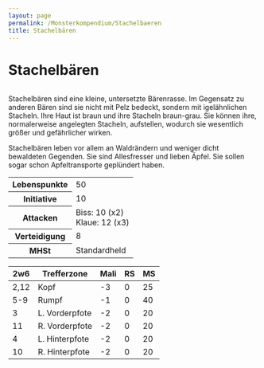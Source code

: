 ```yaml
---
layout: page
permalink: /Monsterkompendium/Stachelbaeren
title: Stachelbären
---
```


# Stachelbären

<img alt="" src="{{ site.baseurl }}/assets/pics/weltenbuch/gallery/monster/tn2/stachelbaer.jpg"/>

Stachelbären sind eine kleine, untersetzte Bärenrasse. Im Gegensatz zu anderen Bären sind sie nicht mit Pelz bedeckt, sondern mit igelähnlichen Stacheln. Ihre Haut ist braun und ihre Stacheln braun-grau. Sie können ihre, normalerweise angelegten Stacheln, aufstellen, wodurch sie wesentlich größer und gefährlicher wirken.

Stachelbären leben vor allem an Waldrändern und weniger dicht bewaldeten Gegenden. Sie sind Allesfresser und lieben Äpfel. Sie sollen sogar schon Apfeltransporte geplündert haben.

<table  >
<tbody>
<tr><th>Lebenspunkte</th><td>50</td></tr>
<tr><th>Initiative</th><td>10</td></tr>
<tr><th>Attacken</th><td>Biss: 10 (x2)<br/>
Klaue: 12 (x3)</td></tr>
<tr><th>Verteidigung</th><td>8</td></tr>
<tr><th>MHSt</th><td>Standardheld</td></tr>
</tbody>
</table>
<table  >
<thead>
<tr><th>2w6</th><th>Trefferzone</th><th>Mali</th><th>RS</th><th>MS</th></tr>
</thead>
<tbody>
<tr><td>2,12</td><td>Kopf</td><td>-3</td><td>0</td><td>25</td></tr>
<tr><td>5-9</td><td>Rumpf</td><td>-1</td><td>0</td><td>40</td></tr>
<tr><td>3</td><td>L. Vorderpfote</td><td>-2</td><td>0</td><td>20</td></tr>
<tr><td>11</td><td>R. Vorderpfote</td><td>-2</td><td>0</td><td>20</td></tr>
<tr><td>4</td><td>L. Hinterpfote</td><td>-2</td><td>0</td><td>20</td></tr>
<tr><td>10</td><td>R. Hinterpfote</td><td>-2</td><td>0</td><td>20</td></tr>
</tbody>
</table>
